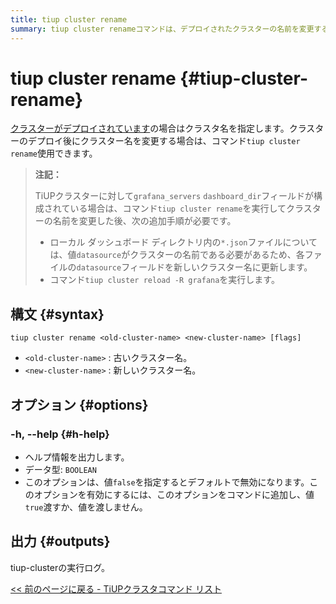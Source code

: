 ```yaml
---
title: tiup cluster rename
summary: tiup cluster renameコマンドは、デプロイされたクラスターの名前を変更するために使用されます。古いクラスター名と新しいクラスター名を指定する必要があります。また、`grafana_servers` `dashboard_dir`フィールドが構成されている場合は、追加手順が必要です。コマンドを実行した後、`tiup cluster reload -R grafana`を実行する必要があります。
---
```


# tiup cluster rename {#tiup-cluster-rename}

[クラスターがデプロイされています](/tiup/tiup-component-cluster-deploy.md)の場合はクラスタ名を指定します。クラスターのデプロイ後にクラスター名を変更する場合は、コマンド`tiup cluster rename`使用できます。

> **注記：**
>
> TiUPクラスターに対して`grafana_servers` `dashboard_dir`フィールドが構成されている場合は、コマンド`tiup cluster rename`を実行してクラスターの名前を変更した後、次の追加手順が必要です。
>
> -   ローカル ダッシュボード ディレクトリ内の`*.json`ファイルについては、値`datasource`がクラスターの名前である必要があるため、各ファイルの`datasource`フィールドを新しいクラスター名に更新します。
> -   コマンド`tiup cluster reload -R grafana`を実行します。

## 構文 {#syntax}

```shell
tiup cluster rename <old-cluster-name> <new-cluster-name> [flags]
```

-   `<old-cluster-name>` : 古いクラスター名。
-   `<new-cluster-name>` : 新しいクラスター名。

## オプション {#options}

### -h, --help {#h-help}

-   ヘルプ情報を出力します。
-   データ型: `BOOLEAN`
-   このオプションは、値`false`を指定するとデフォルトで無効になります。このオプションを有効にするには、このオプションをコマンドに追加し、値`true`渡すか、値を渡しません。

## 出力 {#outputs}

tiup-clusterの実行ログ。

[&lt;&lt; 前のページに戻る - TiUPクラスタコマンド リスト](/tiup/tiup-component-cluster.md#command-list)
